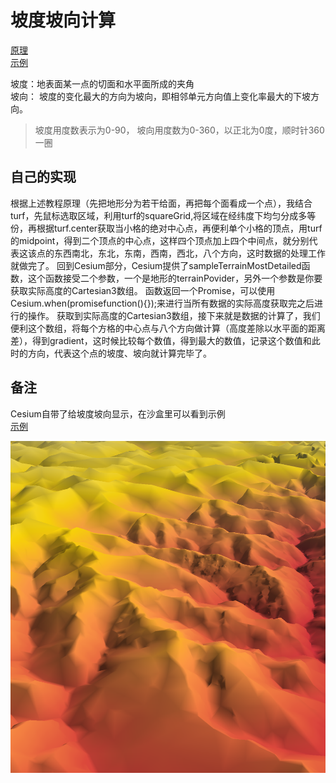 # 坡度坡向计算
[原理](https://qinlj.github.io/zh/docs/surfaceanalyst/slope/)   
[示例](https://blog.csdn.net/u014368040/article/details/96586737)

坡度：地表面某一点的切面和水平面所成的夹角   
坡向： 坡度的变化最大的方向为坡向，即相邻单元方向值上变化率最大的下坡方向。
> 坡度用度数表示为0-90，
> 坡向用度数为0-360，以正北为0度，顺时针360一圈
## 自己的实现 
 根据上述教程原理（先把地形分为若干给面，再把每个面看成一个点），我结合turf，先鼠标选取区域，利用turf的squareGrid,将区域在经纬度下均匀分成多等份，再根据turf.center获取当小格的绝对中心点，再便利单个小格的顶点，用turf的midpoint，得到二个顶点的中心点，这样四个顶点加上四个中间点，就分别代表这该点的东西南北，东北，东南，西南，西北，八个方向，这时数据的处理工作就做完了。
 回到Cesium部分，Cesium提供了sampleTerrainMostDetailed函数，这个函数接受二个参数，一个是地形的terrainPovider，另外一个参数是你要获取实际高度的Cartesian3数组。
 函数返回一个Promise，可以使用Cesium.when(promisefunction(){});来进行当所有数据的实际高度获取完之后进行的操作。
 获取到实际高度的Cartesian3数组，接下来就是数据的计算了，我们便利这个数组，将每个方格的中心点与八个方向做计算（高度差除以水平面的距离差），得到gradient，这时候比较每个数值，得到最大的数值，记录这个数值和此时的方向，代表这个点的坡度、坡向就计算完毕了。
## 备注
Cesium自带了给坡度坡向显示，在沙盒里可以看到示例   
[示例](https://sandcastle.cesium.com/index.html?src=Globe%20Materials.html)

![alt效果](../图片/坡度坡向.png)
